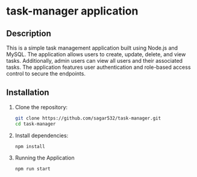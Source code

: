 # task-manager application

## Description
This is a simple task management application built using Node.js and MySQL. The application allows users to create, update, delete, and view tasks. Additionally, admin users can view all users and their associated tasks. The application features user authentication and role-based access control to secure the endpoints.

## Installation

1. Clone the repository:
   ```bash
   git clone https://github.com/sagar532/task-manager.git
   cd task-manager

2. Install dependencies:
    ```bash
   npm install

2. Running the Application
    ```bash
   npm run start

